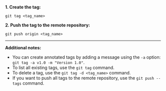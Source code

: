 **1. Create the tag:**
```
git tag <tag_name>
```

**2. Push the tag to the remote repository:**
```
git push origin <tag_name>
```

***

**Additional notes:**

- You can create annotated tags by adding a message using the `-a` option: `git tag -a v1.0 -m "Version 1.0"`.
- To list all existing tags, use the `git tag` command.
- To delete a tag, use the `git tag -d <tag_name>` command.
- If you want to push all tags to the remote repository, use the `git push --tags` command.